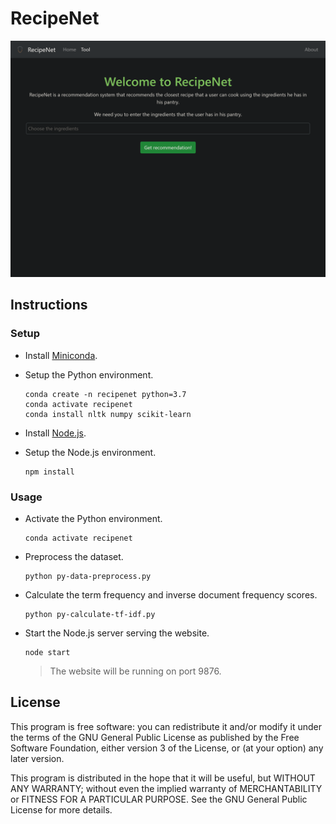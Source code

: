# RecipeNet

![RecipeNet](/assets/tool.png?raw=true)

## Instructions

### Setup

- Install [Miniconda](https://conda.io/projects/conda/en/latest/user-guide/install/index.html).

- Setup the Python environment.

  ```shell
  conda create -n recipenet python=3.7
  conda activate recipenet
  conda install nltk numpy scikit-learn
  ```

- Install [Node.js](https://nodejs.org/en/download/).

- Setup the Node.js environment.

  ```shell
  npm install
  ```

### Usage

- Activate the Python environment.

  ```shell
  conda activate recipenet
  ```

- Preprocess the dataset.

  ```shell
  python py-data-preprocess.py
  ```

- Calculate the term frequency and inverse document frequency scores.

  ```shell
  python py-calculate-tf-idf.py
  ```

- Start the Node.js server serving the website.

  ```shell
  node start
  ```

  > The website will be running on port 9876.

## License

This program is free software: you can redistribute it and/or modify it under the terms of the GNU General Public License as published by the Free Software Foundation, either version 3 of the License, or (at your option) any later version.

This program is distributed in the hope that it will be useful, but WITHOUT ANY WARRANTY; without even the implied warranty of MERCHANTABILITY or FITNESS FOR A PARTICULAR PURPOSE. See the GNU General Public License for more details.
